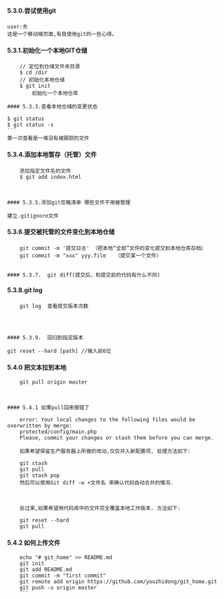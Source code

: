 #### 5.3.0.尝试使用git
	user:东
	这是一个移动端页面,有我使用git的一些心得。


#### 5.3.1.初始化一个本地GIT仓储
```
	// 定位到仓储文件夹目录
	$ cd /dir
	// 初始化本地仓储
	$ git init
		初始化一个本地仓库

#### 5.3.3.查看本地仓储的变更状态
```
	$ git status
	$ git status -s
	```
	第一次查看是一堆没有被跟踪的文件



#### 5.3.4.添加本地暂存（托管）文件
```
	添加指定文件名的文件
	$ git add index.html



#### 5.3.5.添加git忽略清单 哪些文件不用被管理
```
	建立.gitignore文件




#### 5.3.6.提交被托管的文件变化到本地仓储
```
	git commit -m '提交日志' （把本地“全部”文件的变化提交到本地仓库存档）
	git commit -m "xxx" yyy.file   （提交某一个文件）
	

#### 5.3.7.  git diff(提交后，和提交前的代码有什么不同)
```

#### 5.3.8.git log
```
	git log  查看提交版本次数




#### 5.3.9.  回归到指定版本
```
	git reset --hard [path] //输入前6位


#### 5.4.0  把文本拉到本地
```
	git pull origin master



#### 5.4.1 如果pull回来报错了
```
		error: Your local changes to the following files would be overwritten by merge:
        protected/config/main.php
		Please, commit your changes or stash them before you can merge.

		如果希望保留生产服务器上所做的改动,仅仅并入新配置项, 处理方法如下:

		git stash
		git pull
		git stash pop
		然后可以使用Git diff -w +文件名 来确认代码自动合并的情况.



		反过来,如果希望用代码库中的文件完全覆盖本地工作版本. 方法如下:

		git reset --hard
		git pull


#### 5.4.2  如何上传文件
```
	echo "# git_home" >> README.md
	git init
	git add README.md
	git commit -m "first commit"
	git remote add origin https://github.com/youzhidong/git_home.git
	git push -u origin master
	```

